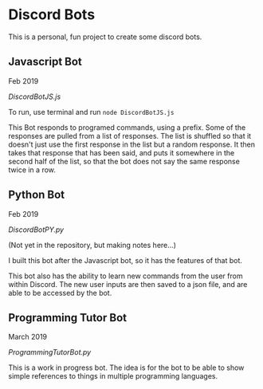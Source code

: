 # Discord Bots
This is a personal, fun project to create some discord bots. 

## Javascript Bot

Feb 2019

*DiscordBotJS.js*

To run, use terminal and run `node DiscordBotJS.js`

This Bot responds to programed commands, using a prefix. 
Some of the responses are pulled from a list of responses. The list
is shuffled so that it doesn't just use the first response in the list
but a random response. It then takes that response that has been said, 
and puts it somewhere in the second half of the list, so that the bot 
does not say the same response twice in a row. 

## Python Bot

Feb 2019 

*DiscordBotPY.py*

(Not yet in the repository, but making notes here...)

I built this bot after the Javascript bot, so it has the features of that bot.

This bot also has the ability to learn new commands from the user from within Discord. 
The new user inputs are then saved to a json file, and are able to be accessed by the bot. 

## Programming Tutor Bot

March 2019

*ProgrammingTutorBot.py*

This is a work in progress bot. The idea is for the bot to be able to show simple references to
things in multiple programming languages. 